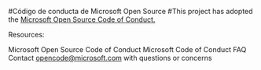 #Código de conducta de Microsoft Open Source
#This project has adopted the [Microsoft Open Source Code of Conduct.](https://opensource.microsoft.com/codeofconduct/)

Resources:

Microsoft Open Source Code of Conduct
Microsoft Code of Conduct FAQ
Contact opencode@microsoft.com with questions or concerns
